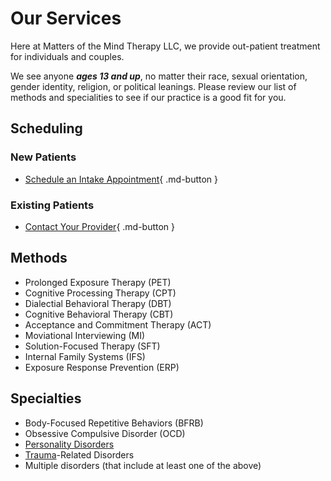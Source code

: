 # Our Services

Here at Matters of the Mind Therapy LLC, we provide out-patient treatment for individuals and couples.

We see anyone _**ages 13 and up**_, no matter their race, sexual orientation, gender identity, religion, or political leanings.
Please review our list of methods and specialities to see if our practice is a good fit for you.

## Scheduling

### New Patients

- [Schedule an Intake Appointment](https://google.com){ .md-button }

### Existing Patients

- [Contact Your Provider](about.md){ .md-button }

## Methods

- Prolonged Exposure Therapy (PET)
- Cognitive Processing Therapy (CPT)
- Dialectial Behavioral Therapy (DBT)
- Cognitive Behavioral Therapy (CBT)
- Acceptance and Commitment Therapy (ACT)
- Moviational Interviewing (MI)
- Solution-Focused Therapy (SFT)
- Internal Family Systems (IFS)  
- Exposure Response Prevention (ERP)

## Specialties

- Body-Focused Repetitive Behaviors (BFRB)
- Obsessive Compulsive Disorder (OCD)
- [Personality Disorders](https://www.psychiatry.org/patients-families/personality-disorders/what-are-personality-disorders)
- [Trauma](https://www.psychologytoday.com/us/basics/trauma)-Related Disorders
- Multiple disorders (that include at least one of the above)
